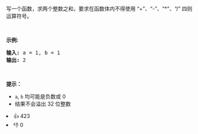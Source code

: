<p>写一个函数，求两个整数之和，要求在函数体内不得使用 “+”、“-”、“*”、“/” 四则运算符号。</p>

<p>&nbsp;</p>

<p><strong>示例:</strong></p>

<pre><strong>输入:</strong> a = 1, b = 1
<strong>输出:</strong> 2</pre>

<p>&nbsp;</p>

<p><strong>提示：</strong></p>

<ul> 
 <li><code>a</code>,&nbsp;<code>b</code>&nbsp;均可能是负数或 0</li> 
 <li>结果不会溢出 32 位整数</li> 
</ul>

<div><li>👍 423</li><li>👎 0</li></div>